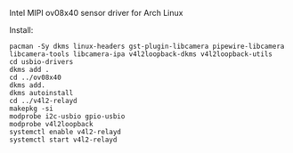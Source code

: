 Intel MIPI ov08x40 sensor driver for Arch Linux

Install:
```
pacman -Sy dkms linux-headers gst-plugin-libcamera pipewire-libcamera libcamera-tools libcamera-ipa v4l2loopback-dkms v4l2loopback-utils
cd usbio-drivers
dkms add .
cd ../ov08x40
dkms add.
dkms autoinstall
cd ../v4l2-relayd
makepkg -si
modprobe i2c-usbio gpio-usbio
modprobe v4l2loopback
systemctl enable v4l2-relayd
systemctl start v4l2-relayd
```
